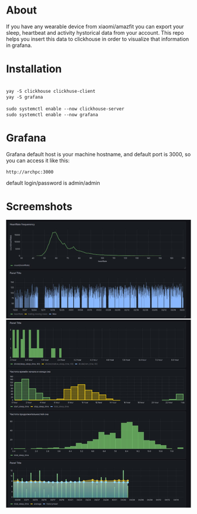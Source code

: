 # About
If you have any wearable device from xiaomi/amazfit you can export your sleep, heartbeat and activity hystorical data from your account.
This repo helps you insert this data to clickhouse in order to visualize that information in grafana.

# Installation

```shell

yay -S clickhouse clickhuse-client
yay -S grafana

sudo systemctl enable --now clickhouse-server
sudo systemctl enable --now grafana

```


# Grafana

Grafana default host is your machine hostname, and default port is 3000, so you can access it like this:

```
http://archpc:3000
```

default login/password is admin/admin


# Screemshots

![Heart rate dashboard screenshot](./screenshots/heart.png)
![Sleep dashboard screenshot](./screenshots/sleep.png)

